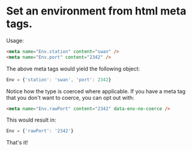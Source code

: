 # Set an environment from html meta tags.

Usage:

```html
<meta name="Env.station" content="swan" />
<meta name="Env.port" content="2342" />
```

The above meta tags would yield the following object:

```js
Env = {'station': 'swan', 'port': 2342}
```

Notice how the type is coerced where applicable. If you have a meta tag that
you don't want to coerce, you can opt out with:

```html
<meta name="Env.rawPort" content="2342" data-env-no-coerce />
```

This would result in:

```js
Env = {'rawPort': '2342'}
```

That's it!
